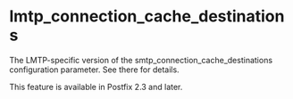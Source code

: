 # lmtp_connection_cache_destinations 

 The LMTP-specific version of the smtp_connection_cache_destinations
configuration parameter.  See there for details. 

 This feature is available in Postfix 2.3 and later. 


